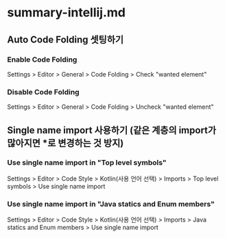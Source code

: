 # summary-intellij.md

## Auto Code Folding 셋팅하기

### Enable Code Folding

Settings > Editor > General > Code Folding > Check "wanted element"

### Disable Code Folding

Settings > Editor > General > Code Folding > Uncheck "wanted element"

## Single name import 사용하기 (같은 계층의 import가 많아지면 *로 변경하는 것 방지)

### Use single name import in "Top level symbols"

Settings > Editor > Code Style > Kotlin(사용 언어 선택) > Imports > Top level symbols > Use single name import

### Use single name import in "Java statics and Enum members"

Settings > Editor > Code Style > Kotlin(사용 언어 선택) > Imports > Java statics and Enum members > Use single name import
